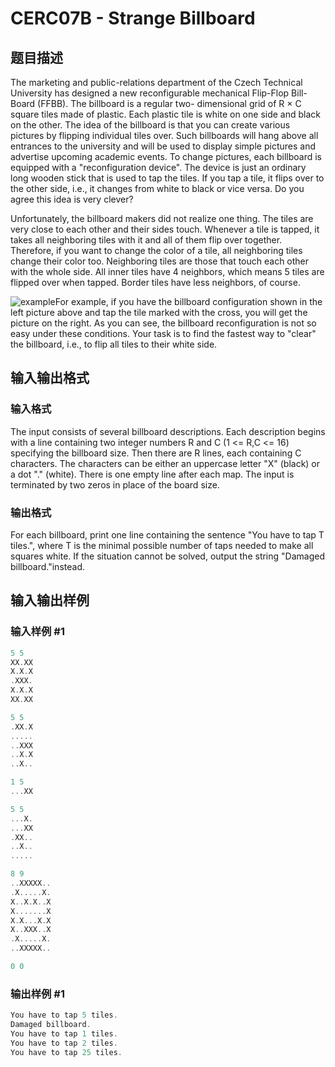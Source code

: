 # CERC07B - Strange Billboard

## 题目描述

The marketing and public-relations department of the Czech Technical University has designed a new reconfigurable mechanical Flip-Flop Bill-Board (FFBB). The billboard is a regular two- dimensional grid of R × C square tiles made of plastic. Each plastic tile is white on one side and black on the other. The idea of the billboard is that you can create various pictures by flipping individual tiles over. Such billboards will hang above all entrances to the university and will be used to display simple pictures and advertise upcoming academic events. To change pictures, each billboard is equipped with a "reconfiguration device". The device is just an ordinary long wooden stick that is used to tap the tiles. If you tap a tile, it flips over to the other side, i.e., it changes from white to black or vice versa. Do you agree this idea is very clever?

Unfortunately, the billboard makers did not realize one thing. The tiles are very close to each other and their sides touch. Whenever a tile is tapped, it takes all neighboring tiles with it and all of them flip over together. Therefore, if you want to change the color of a tile, all neighboring tiles change their color too. Neighboring tiles are those that touch each other with the whole side. All inner tiles have 4 neighbors, which means 5 tiles are flipped over when tapped. Border tiles have less neighbors, of course.

![example](https://cdn.luogu.com.cn/upload/vjudge_pic/SP2050/5a38ca03f07410ff3b584a8028d874fd14cd66b6.png)For example, if you have the billboard configuration shown in the left picture above and tap the tile marked with the cross, you will get the picture on the right. As you can see, the billboard reconfiguration is not so easy under these conditions. Your task is to find the fastest way to "clear" the billboard, i.e., to flip all tiles to their white side.

## 输入输出格式

### 输入格式

The input consists of several billboard descriptions. Each description begins with a line containing two integer numbers R and C (1 <= R,C <= 16) specifying the billboard size. Then there are R lines, each containing C characters. The characters can be either an uppercase letter "X" (black) or a dot "." (white). There is one empty line after each map. The input is terminated by two zeros in place of the board size.

### 输出格式

For each billboard, print one line containing the sentence "You have to tap T tiles.", where T is the minimal possible number of taps needed to make all squares white. If the situation cannot be solved, output the string "Damaged billboard."instead.

## 输入输出样例

### 输入样例 #1

```cpp
5 5
XX.XX
X.X.X
.XXX.
X.X.X
XX.XX

5 5
.XX.X
.....
..XXX
..X.X
..X..

1 5
...XX

5 5
...X.
...XX
.XX..
..X..
.....

8 9
..XXXXX..
.X.....X.
X..X.X..X
X.......X
X.X...X.X
X..XXX..X
.X.....X.
..XXXXX..

0 0
```


### 输出样例 #1

```cpp
You have to tap 5 tiles.
Damaged billboard.
You have to tap 1 tiles.
You have to tap 2 tiles.
You have to tap 25 tiles.
```


